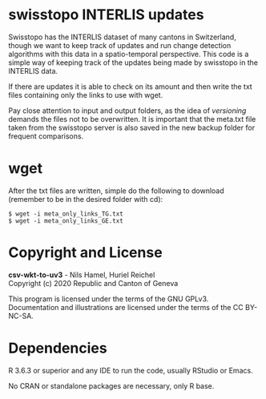 # swisstopo INTERLIS updates

Swisstopo has the INTERLIS dataset of many cantons in Switzerland, though we want to keep track of updates and run change detection algorithms with this data in a spatio-temporal perspective. This code is a simple way of keeping track of the updates being made by swisstopo in the INTERLIS data. 

If there are updates it is able to check on its amount and then write the txt files containing only the links to use with wget. 

Pay close attention to input and output folders, as the idea of *versioning* demands the files not to be overwritten. It is important that the meta.txt file taken from the swisstopo server is also saved in the new backup folder for frequent comparisons.

# wget

After the txt files are written, simple do the following to download (remember to be in the desired folder with cd):

```
$ wget -i meta_only_links_TG.txt
$ wget -i meta_only_links_GE.txt
``` 

# Copyright and License

**csv-wkt-to-uv3** - Nils Hamel, Huriel Reichel <br >
Copyright (c) 2020 Republic and Canton of Geneva

This program is licensed under the terms of the GNU GPLv3. Documentation and illustrations are licensed under the terms of the CC BY-NC-SA.

# Dependencies

R 3.6.3 or superior and any IDE to run the code, usually RStudio or Emacs.

No CRAN or standalone packages are necessary, only R base.
